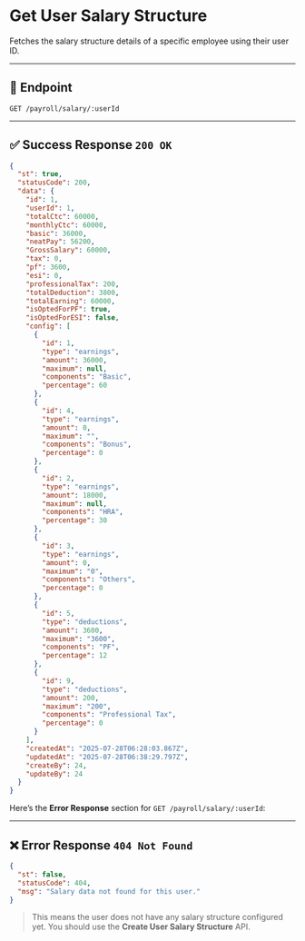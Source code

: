 # Get User Salary Structure

Fetches the salary structure details of a specific employee using their user ID.

---

## 📡 Endpoint

`GET /payroll/salary/:userId`

---

## ✅ Success Response `200 OK`

```json
{
  "st": true,
  "statusCode": 200,
  "data": {
    "id": 1,
    "userId": 1,
    "totalCtc": 60000,
    "monthlyCtc": 60000,
    "basic": 36000,
    "neatPay": 56200,
    "GrossSalary": 60000,
    "tax": 0,
    "pf": 3600,
    "esi": 0,
    "professionalTax": 200,
    "totalDeduction": 3800,
    "totalEarning": 60000,
    "isOptedForPF": true,
    "isOptedForESI": false,
    "config": [
      {
        "id": 1,
        "type": "earnings",
        "amount": 36000,
        "maximum": null,
        "components": "Basic",
        "percentage": 60
      },
      {
        "id": 4,
        "type": "earnings",
        "amount": 0,
        "maximum": "",
        "components": "Bonus",
        "percentage": 0
      },
      {
        "id": 2,
        "type": "earnings",
        "amount": 18000,
        "maximum": null,
        "components": "HRA",
        "percentage": 30
      },
      {
        "id": 3,
        "type": "earnings",
        "amount": 0,
        "maximum": "0",
        "components": "Others",
        "percentage": 0
      },
      {
        "id": 5,
        "type": "deductions",
        "amount": 3600,
        "maximum": "3600",
        "components": "PF",
        "percentage": 12
      },
      {
        "id": 9,
        "type": "deductions",
        "amount": 200,
        "maximum": "200",
        "components": "Professional Tax",
        "percentage": 0
      }
    ],
    "createdAt": "2025-07-28T06:28:03.867Z",
    "updatedAt": "2025-07-28T06:38:29.797Z",
    "createBy": 24,
    "updateBy": 24
  }
}
```

Here’s the **Error Response** section for `GET /payroll/salary/:userId`:

---

## ❌ Error Response `404 Not Found`

```json
{
  "st": false,
  "statusCode": 404,
  "msg": "Salary data not found for this user."
}
```

> This means the user does not have any salary structure configured yet. You should use the **Create User Salary Structure** API.

 